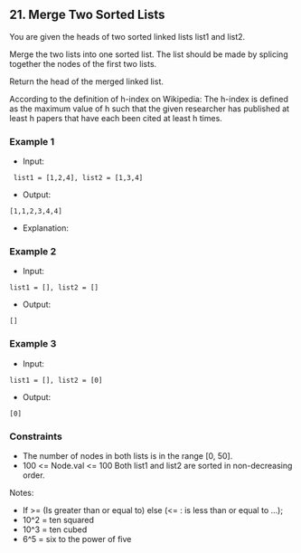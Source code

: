 ## 21. Merge Two Sorted Lists
You are given the heads of two sorted linked lists list1 and list2.

Merge the two lists into one sorted list. The list should be made by splicing together the nodes of the first two lists.

Return the head of the merged linked list.

According to the definition of h-index on Wikipedia: The h-index is defined as the maximum value of h such that the given researcher has published at least h papers that have each been cited at least h times.




### Example 1

- Input:

```
 list1 = [1,2,4], list2 = [1,3,4]
```

- Output:

```shell
[1,1,2,3,4,4]
```

- Explanation:

### Example 2

- Input:

```
list1 = [], list2 = []

```

- Output:

```shell
[]

```
### Example 3

- Input:

```
list1 = [], list2 = [0]

```

- Output:

```shell
[0]

```

### Constraints
- The number of nodes in both lists is in the range [0, 50].
- 100 <= Node.val <= 100
Both list1 and list2 are sorted in non-decreasing order.

  
Notes:

- If >= (Is greater than or equal to) else (<= : is less than or equal to ...);
- 10^2 = ten squared
- 10^3 = ten cubed
- 6^5 = six to the power of five
